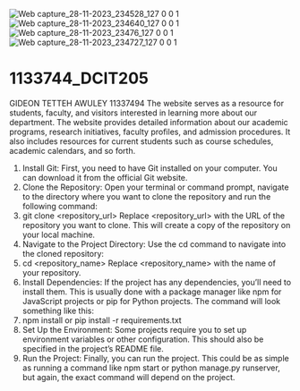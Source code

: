 ![Web capture_28-11-2023_234528_127 0 0 1](https://github.com/Belikeawuley/1133744_DCIT205/assets/151824430/668baf10-85b5-42b2-86e3-26eb68fd7f26)
![Web capture_28-11-2023_234640_127 0 0 1](https://github.com/Belikeawuley/1133744_DCIT205/assets/151824430/dffa0fe2-4090-42ff-9fa8-198a9c2e0f3b)
![Web capture_28-11-2023_23476_127 0 0 1](https://github.com/Belikeawuley/1133744_DCIT205/assets/151824430/0a68aa6e-3fc9-403c-880b-cb41778c6c65)
![Web capture_28-11-2023_234727_127 0 0 1](https://github.com/Belikeawuley/1133744_DCIT205/assets/151824430/2b69016e-0839-47c8-b7e3-dc58ff0da3f1)
# 1133744_DCIT205
GIDEON TETTEH AWULEY
11337494
The website serves as a resource for students, faculty, and visitors interested in learning more about our department. The website provides detailed information about our academic programs, research initiatives, faculty profiles, and admission procedures. It also includes resources for current students such as course schedules, academic calendars, and so forth.
1.	Install Git: First, you need to have Git installed on your computer. You can download it from the official Git website.
2.	Clone the Repository: Open your terminal or command prompt, navigate to the directory where you want to clone the repository and run the following command:
3.	git clone <repository_url>
Replace <repository_url> with the URL of the repository you want to clone. This will create a copy of the repository on your local machine.
4.	Navigate to the Project Directory: Use the cd command to navigate into the cloned repository:
5.	cd <repository_name>
Replace <repository_name> with the name of your repository.
6.	Install Dependencies: If the project has any dependencies, you’ll need to install them. This is usually done with a package manager like npm for JavaScript projects or pip for Python projects. The command will look something like this:
7.	npm install
or
pip install -r requirements.txt
8.	Set Up the Environment: Some projects require you to set up environment variables or other configuration. This should also be specified in the project’s README file.
9.	Run the Project: Finally, you can run the project. This could be as simple as running a command like npm start or python manage.py runserver, but again, the exact command will depend on the project.
